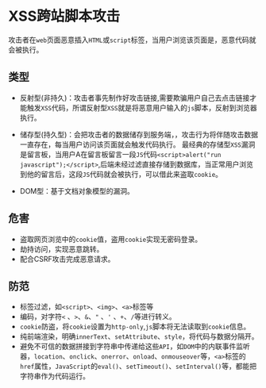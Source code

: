 # XSS跨站脚本攻击
攻击者在`web`页面恶意插入`HTML`或`script`标签，当用户浏览该页面是，恶意代码就会被执行。

## 类型
* 反射型(非持久)：攻击者事先制作好攻击链接,需要欺骗用户自己去点击链接才能触发`XSS`代码，所谓反射型`XSS`就是将恶意用户输入的`js`脚本，反射到浏览器执行。

* 储存型(持久型)：会把攻击者的数据储存到服务端，，攻击行为将伴随攻击数据一直存在，每当用户访问该页面就会触发代码执行。
最经典的存储型`XSS`漏洞是留言板，当用户A在留言板留言一段`JS`代码`<script>alert("run javascript");</script>`,后端未经过滤直接存储到数据库，当正常用户浏览到他的留言后，这段`JS`代码就会被执行，可以借此来盗取`cookie`。

* DOM型：基于文档对象模型的漏洞。

## 危害
* 盗取网页浏览中的`cookie`值，盗用`cookie`实现无密码登录。
* 劫持访问，实现恶意跳转。
* 配合CSRF攻击完成恶意请求。

## 防范
* 标签过滤，如`<script>`、`<img>`、`<a>`标签等
* 编码，对字符`<` 、`>`、`&`、`"` 、`'` 、`+`、`/`等进行转义。
* `cookie`防盗，将`cookie`设置为`http-only`,`js`脚本将无法读取到`cookie`信息。
* 纯前端渲染，明确`innerText`、`setAttribute`、`style`，将代码与数据分隔开。
* 避免不可信的数据拼接到字符串中传递给这些`API`，如`DOM`中的内联事件监听器，`location`、`onclick`、`onerror`、`onload`、`onmouseover`等，`<a>`标签的`href`属性，`JavaScript`的`eval()`、`setTimeout()`、`setInterval()`等，都能把字符串作为代码运行。